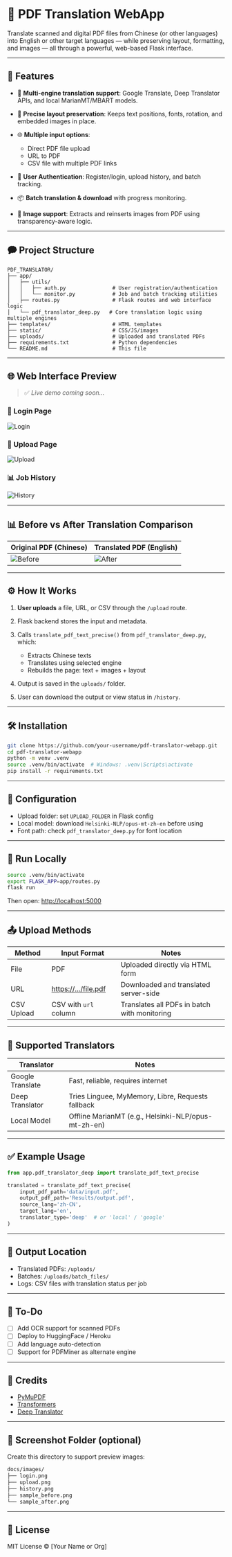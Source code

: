 # 📄 PDF Translation WebApp

Translate scanned and digital PDF files from Chinese (or other languages) into English or other target languages — while preserving layout, formatting, and images — all through a powerful, web-based Flask interface.

---

## 🚀 Features

* 🧠 **Multi-engine translation support**: Google Translate, Deep Translator APIs, and local MarianMT/MBART models.
* 📁 **Precise layout preservation**: Keeps text positions, fonts, rotation, and embedded images in place.
* 🌐 **Multiple input options**:

  * Direct PDF file upload
  * URL to PDF
  * CSV file with multiple PDF links
* 👥 **User Authentication**: Register/login, upload history, and batch tracking.
* 📦 **Batch translation & download** with progress monitoring.
* 📸 **Image support**: Extracts and reinserts images from PDF using transparency-aware logic.

---

## 🗭 Project Structure

```text
PDF_TRANSLATOR/
├── app/
│   ├── utils/
│   │   ├── auth.py               # User registration/authentication
│   │   └── monitor.py            # Job and batch tracking utilities
│   ├── routes.py                 # Flask routes and web interface logic
│   └── pdf_translator_deep.py   # Core translation logic using multiple engines
├── templates/                    # HTML templates
├── static/                       # CSS/JS/images
├── uploads/                      # Uploaded and translated PDFs
├── requirements.txt              # Python dependencies
└── README.md                     # This file
```

---

## 🌐 Web Interface Preview

> ✅ *Live demo coming soon...*

### 🔐 Login Page

![Login](https://github.com/user-attachments/assets/7fde5e79-9af9-4fe8-8053-45e5ad3aa6e9)

### 📄 Upload Page

![Upload](https://github.com/user-attachments/assets/a5d17e54-fc87-459b-b5c1-da1f6643ad44)

### 📊 Job History

![History](https://github.com/user-attachments/assets/762d3c08-658d-44d1-a30e-915bed505519)

---

## 📊 Before vs After Translation Comparison

| Original PDF (Chinese)                   | Translated PDF (English)               |
| ---------------------------------------- | -------------------------------------- |
| ![Before](https://github.com/user-attachments/assets/19e175b4-2ade-4078-aa57-101978857fe6) | ![After](https://github.com/user-attachments/assets/45973dbe-2591-4688-9ebf-7a614df8f5b5) |

---

## ⚙️ How It Works

1. **User uploads** a file, URL, or CSV through the `/upload` route.
2. Flask backend stores the input and metadata.
3. Calls `translate_pdf_text_precise()` from `pdf_translator_deep.py`, which:

   * Extracts Chinese texts
   * Translates using selected engine
   * Rebuilds the page: text + images + layout
4. Output is saved in the `uploads/` folder.
5. User can download the output or view status in `/history`.

---

## 🛠️ Installation

```bash
git clone https://github.com/your-username/pdf-translator-webapp.git
cd pdf-translator-webapp
python -m venv .venv
source .venv/bin/activate  # Windows: .venv\Scripts\activate
pip install -r requirements.txt
```

---

## 📌 Configuration

* Upload folder: set `UPLOAD_FOLDER` in Flask config
* Local model: download `Helsinki-NLP/opus-mt-zh-en` before using
* Font path: check `pdf_translator_deep.py` for font location

---

## 🔀 Run Locally

```bash
source .venv/bin/activate
export FLASK_APP=app/routes.py
flask run
```

Then open: [http://localhost:5000](http://localhost:5000)

---

## 📤 Upload Methods

| Method     | Input Format                                 | Notes                                        |
| ---------- | -------------------------------------------- | -------------------------------------------- |
| File       | PDF                                          | Uploaded directly via HTML form              |
| URL        | [https://.../file.pdf](https://.../file.pdf) | Downloaded and translated server-side        |
| CSV Upload | CSV with `url` column                        | Translates all PDFs in batch with monitoring |

---

## 🚙 Supported Translators

| Translator       | Notes                                               |
| ---------------- | --------------------------------------------------- |
| Google Translate | Fast, reliable, requires internet                   |
| Deep Translator  | Tries Linguee, MyMemory, Libre, Requests fallback   |
| Local Model      | Offline MarianMT (e.g., Helsinki-NLP/opus-mt-zh-en) |

---

## ✅ Example Usage

```python
from app.pdf_translator_deep import translate_pdf_text_precise

translated = translate_pdf_text_precise(
    input_pdf_path='data/input.pdf',
    output_pdf_path='Results/output.pdf',
    source_lang='zh-CN',
    target_lang='en',
    translator_type='deep'  # or 'local' / 'google'
)
```

---

## 📅 Output Location

* Translated PDFs: `/uploads/`
* Batches: `/uploads/batch_files/`
* Logs: CSV files with translation status per job

---

## 📘 To-Do

* [ ] Add OCR support for scanned PDFs
* [ ] Deploy to HuggingFace / Heroku
* [ ] Add language auto-detection
* [ ] Support for PDFMiner as alternate engine

---

## 🤝 Credits

* [PyMuPDF](https://pymupdf.readthedocs.io/)
* [Transformers](https://huggingface.co/transformers/)
* [Deep Translator](https://github.com/nidhaloff/deep-translator)

---

## 📄 Screenshot Folder (optional)

Create this directory to support preview images:

```bash
docs/images/
├── login.png
├── upload.png
├── history.png
├── sample_before.png
└── sample_after.png
```

---

## 📄 License

MIT License © \[Your Name or Org]
